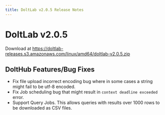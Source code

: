 ```yaml
---
title: DoltLab v2.0.5 Release Notes
---
```


# DoltLab v2.0.5
Download at https://doltlab-releases.s3.amazonaws.com/linux/amd64/doltlab-v2.0.5.zip

## DoltHub Features/Bug Fixes
* Fix file upload incorrect encoding bug where in some cases a string might fail to be utf-8 encoded.
* Fix Job scheduling bug that might result in `context deadline exceeded` error.
* Support Query Jobs. This allows queries with results over 1000 rows to be downloaded as CSV files.
